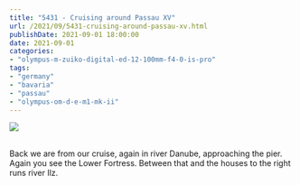 ```yaml
---
title: "5431 - Cruising around Passau XV"
url: /2021/09/5431-cruising-around-passau-xv.html
publishDate: 2021-09-01 18:00:00
date: 2021-09-01
categories:
- "olympus-m-zuiko-digital-ed-12-100mm-f4-0-is-pro"
tags:
- "germany"
- "bavaria"
- "passau"
- "olympus-om-d-e-m1-mk-ii"
---
```

<div class="container">
<div class="center"><a target="_blank" href="https://d25zfm9zpd7gm5.cloudfront.net/1200x1200/2019/20190621_111811_lr.jpg"><img class="webfeedsFeaturedVisual" src="https://d25zfm9zpd7gm5.cloudfront.net/0600x0600/2019/20190621_111811_lr.jpg" /></a></div>
</div>
<br />

Back we are from our cruise, again in river Danube, approaching 
the pier. Again you see the Lower Fortress. Between that and
the houses to the right runs river Ilz.

